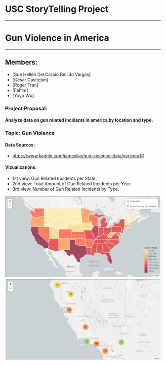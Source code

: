 # USC StoryTelling Project
***
# Gun Violence in America
***
## Members:
* [Sue Hellen Del Carpio Bellido Vargas]
* [Cesar Castrejon]
* [Roger Tran]
* [Fahim]
* [Yoyo Wu]

### Project Proposal: 
#### Analyze data on gun related incidents in america by location and type.

### Topic: Gun Violence

#### Data Sources: 
* https://www.kaggle.com/jameslko/gun-violence-data/version/1#

#### Vizualizations: 
* 1st view: Gun Related Incidents per State
* 2nd view: Total Amount of Gun Related Incidents per Year.
* 3rd view: Number of Gun Related Incidents by Type.

![2-BasicMap1](images/states_map.JPG)
![2-BasicMap2](images/california_cluster_map.JPG)
